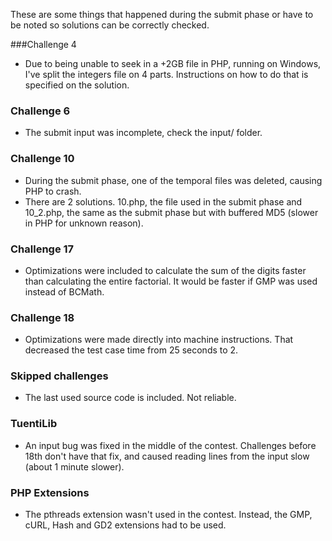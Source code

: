 These are some things that happened during the submit phase or have to be noted so solutions can be correctly checked.


###Challenge 4
* Due to being unable to seek in a +2GB file in PHP, running on Windows, I've split the integers file on 4 parts. Instructions on how to do that is specified on the solution.

### Challenge 6
* The submit input was incomplete, check the input/ folder.

### Challenge 10
* During the submit phase, one of the temporal files was deleted, causing PHP to crash.
* There are 2 solutions. 10.php, the file used in the submit phase and 10_2.php, the same as the submit phase but with buffered MD5 (slower in PHP for unknown reason).

### Challenge 17
* Optimizations were included to calculate the sum of the digits faster than calculating the entire factorial. It would be faster if GMP was used instead of BCMath.

### Challenge 18
* Optimizations were made directly into machine instructions. That decreased the test case time from 25 seconds to 2.

### Skipped challenges
* The last used source code is included. Not reliable.

### TuentiLib
* An input bug was fixed in the middle of the contest. Challenges before 18th don't have that fix, and caused reading lines from the input slow (about 1 minute slower).

### PHP Extensions
* The pthreads extension wasn't used in the contest. Instead, the GMP, cURL, Hash and GD2 extensions had to be used.
 